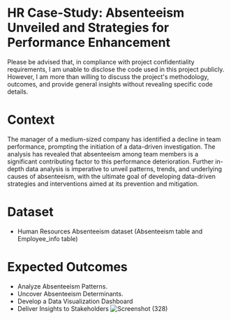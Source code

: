 # HR Case-Study: Absenteeism Unveiled and Strategies for Performance Enhancement
Please be advised that, in compliance with project confidentiality requirements, I am unable to disclose the code used in this project publicly. However, I am more than willing to discuss the project's methodology, outcomes, and provide general insights without revealing specific code details.

# Context
The manager of a medium-sized company has identified a decline in team performance, prompting the initiation of a data-driven investigation. The analysis has revealed that absenteeism among team members is a significant contributing factor to this performance deterioration. Further in-depth data analysis is imperative to unveil patterns, trends, and underlying causes of absenteeism, with the ultimate goal of developing data-driven strategies and interventions aimed at its prevention and mitigation.

# Dataset
- Human Resources Absenteeism dataset (Absenteeism table and Employee_info table)

# Expected Outcomes
- Analyze Absenteeism Patterns.
- Uncover Absenteeism Determinants.
- Develop a Data Visualization Dashboard
- Deliver Insights to Stakeholders
![Screenshot (328)](https://github.com/Nthabi-06/HR-Absenteeism-Case-Study/assets/128138564/096811df-63dd-4107-b8e5-7bf459ba1024)




